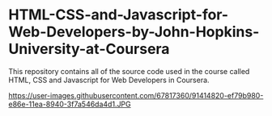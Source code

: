# HTML-CSS-and-Javascript-for-Web-Developers-by-John-Hopkins-University-at-Coursera

This repository contains all of the source code used in the course called HTML, CSS and Javascript for Web Developers in Coursera.

https://user-images.githubusercontent.com/67817360/91414820-ef79b980-e86e-11ea-8940-3f7a546da4d1.JPG

